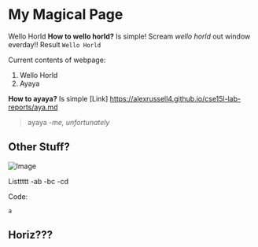 # My Magical Page 
Wello Horld
**How to wello horld?**
Is simple! Scream *wello horld* out window everday!!
Result `Wello Horld`

Current contents of webpage:
1. Wello Horld 
2. Ayaya

**How to ayaya?** 
Is simple [Link] https://alexrussell4.github.io/cse15l-lab-reports/aya.md
> ayaya
-*me, unfortunately*


## Other Stuff?
![Image](http://url/a.png) 

Listtttt
-ab
-bc
-cd

Code:
```
a
```

Horiz???
---

